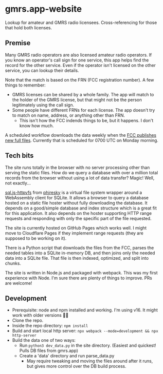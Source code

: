 # gmrs.app-website
Lookup for amateur and GMRS radio licensees.  Cross-referencing for those that hold both licenses.

## Premise
Many GMRS radio operators are also licensed amateur radio operators. If you know an operator's call sign for one service, this app helps find the record for the other service. Even if the operator isn't licensed on the other service, you can lookup their details.

Note that the match is based on the FRN (FCC registration number). A few things to remember:
* GMRS licenses can be shared by a whole family. The app will match to the holder of the GMRS license, but that might not be the person legitimately using the call sign.
* Some people have different FRNs for each license. The app doesn't try to match on name, address, or anything other than FRN.
  * This isn't how the FCC indends things to be, but it happens. I don't know how much.

A scheduled workflow downloads the data weekly when the [FCC publishes new full files](https://www.fcc.gov/uls/transactions/daily-weekly). Currently that is scheduled for 0700 UTC on Monday morning.

## Tech bits
The site runs totally in the browser with no server processing other than serving the static files. How do we query a database with over a million total records from the browser without using a lot of data transfer? Magic! Well, not exactly...

[sql.js-httpvfs](https://github.com/phiresky/sql.js-httpvfs/) from [phiresky](https://github.com/phiresky) is a virtual file system wrapper around a WebAssembly client for SQLite. It allows a browser to query a database hosted on a static file hoster without fully downloading the database. It depends on a good/simple database and index structure which is a great fit for this application. It also depends on the hoster supporting HTTP range requests and responding with only the specific part of the file requested.

The site is currently hosted on GitHub Pages which works well. I might move to Cloudflare Pages if they implement range requests (they are supposed to be working on it).

There is a Python script that downloads the files from the FCC, parses the needed tables into a SQLite in-memory DB, and then joins only the needed data into a SQLite file. That file is then indexed, optimized, and split into chunks.

The site is written in Node.js and packaged with webpack. This was my first experience with Node. I'm sure there are plenty of things to improve. PRs are welcome!

## Development
* Prerequisite: node and npm installed and working. I'm using v16. It might work with older versions :man_shrugging:
* Clone the repo.
* Inside the repo directory: ```npm install```
* Build and start local http server: ```npx webpack --mode=development && npx http-server```
* Build the data one of two ways:
  * Run ```python3 dev_data.py``` in the site directory. (Easiest and quickest! Pulls DB files from gmrs.app)
  * Create a 'data' directory and run parse_data.py
    * May require tweaking and moving the files around after it runs, but gives more control over the DB build process.
